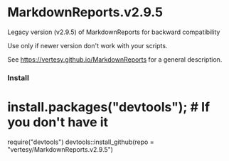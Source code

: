 # MarkdownReports.v2.9.5
Legacy version (v2.9.5) of MarkdownReports for backward compatibility

Use only if newer version don't work with your scripts.

See https://vertesy.github.io/MarkdownReports for a general description.


### Install

# install.packages("devtools"); # If you don't have it
require("devtools")
devtools::install_github(repo = "vertesy/MarkdownReports.v2.9.5")

